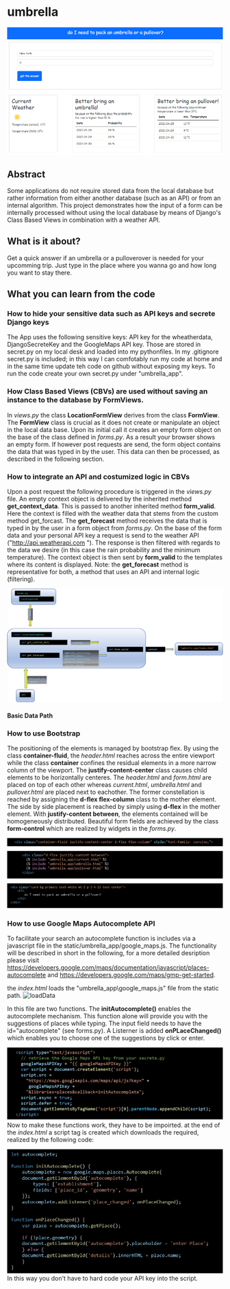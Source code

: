 # umbrella

![loadData](pics/screenshot.png?raw=true "loadData")

## Abstract
Some applications do not require stored data from the local database but rather information from either another database (such as an API) or from an internal algorithm. This project demonstrates how the input of a form can be internally processed  without using the local database by means of Django's Class Based Views in combination with a weather API.
## What is it about?
Get a quick answer if an umbrella or a pulloverover is needed for your upcomming trip. Just type in the place where you wanna go and how long you want to stay there. 

## What you can learn from the code
### How to hide your sensitive data such as API keys and secrete Django keys
The App uses the following sensitive keys: API key for the wheatherdata, DjangoSecreteKey and the GoogleMaps API key. Those are stored in secret.py on my local desk and loaded into my pythonfiles. In my .gitignore secret.py is included; in this way I can comfotably run my code at home and in the same time update teh code on github without exposing my keys. To run the code create your own secret.py under "umbrella_app". 

### How Class Based Views (CBVs) are used without saving an instance to the database by **FormViews**. 
In *views.py* the class **LocationFormView** derives from the class **FormView**. The **FormView** class is crucial as it does not create or manipulate an object in the local data base. Upon its initial call it creates an empty form object on the base of the class defined in *forms.py*. As a result your browser shows an empty form. If however post requests are send, the form object contains the data that was typed in by the user. This data can then be processed, as described in the following section.  

### How to integrate an API and costumized logic in CBVs
Upon a post request the following procedure is triggered in the *views.py* file. An empty context object is delivered by the inherited method **get_context_data**. This is passed to another inherited method **form_valid**. Here the context is filled with the weather data that stems from the custom method get_forcast. The **get_forecast** method receives the data that is typed in by the user in a form object from *forms.py*. On the base of the form data and your personal API key a request is send to the weather API ("http://api.weatherapi.com "). The response is then filtered with regards to the data we desire (in this case the rain probability and the minimum temperature). The context object is then sent by **form_valid** to the templates where its content is displayed. Note: the **get_forecast** method is representative for both, a method that uses an API and internal logic (filtering). 

![loadData](pics/dataflow.png?raw=true "loadData")
#### Basic Data Path

### How to use Bootstrap
The positioning of the elements is managed by bootstrap flex. 
By using the class **container-fluid**, the *header.html* reaches across the entire viewport while the class **container** confines the residual elements in a more narrow column of the viewport. The **justify-content-center** class  causes child elements to be horizontally centeres. The *header.html* and  *form.html* are placed on top of each other whereas *current.html*, *umbrella.html* and *pullover.html* are placed next to eachother. The former constellation is reached by assigning the **d-flex flex-column** class to the mother element. The side by side placement is reached by simply using **d-flex** in the mother element. With **justify-content between**, the elements contained will be homogeneously distributed. 
Beautiful form fields are achieved by the class **form-control** which are realized by widgets in the *forms.py*. 

![loadData](pics/BootstrapPosition.png?raw=true "loadData")

### How to use Google Maps Autocomplete API
To facilitate your search an autocomplete function is includes via a javascript file in the static/umbrella_app/google_maps.js. The functionality will be described in short in the following, for a more detailed desription please visit https://developers.google.com/maps/documentation/javascript/places-autocomplete and https://developers.google.com/maps/gmp-get-started. 



the *index.html* loads the "umbrella_app\google_maps.js" file from the static path. 
![loadData](pics/loadScriot.png?raw=true "loadData")

In this file are two functions. The **initAutocomplete()** enables the autocomplete mechanism. This function alone will provide you with the suggestions of places while typing. The input field needs to have the id="autocomplete" (see forms.py). A Listerner is added **onPLaceChanged()**  which enables you to choose one of the suggestions by click or enter. 

![loadData](pics/google_maps.png?raw=true "loadData")
Now to make these functions work, they have to be impoirted. at the end of the *index.html* a script tag is created which downloads the required, realized by the following code: 

![loadData](pics/createScriptTag.png?raw=true "loadData")
In this way you don't have to hard code your API key into the script. 



